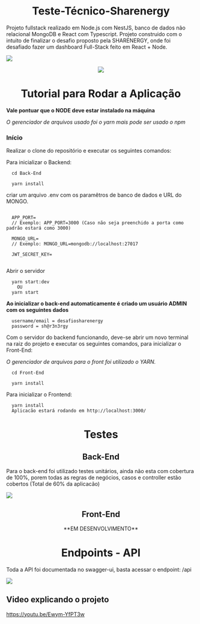 
<h1 align="center">Teste-Técnico-Sharenergy</h1>
                             
Projeto fullstack realizado em Node.js com NestJS, banco de dados não relacional MongoDB e React com Typescript. Projeto construido com o intuito de finalizar o desafio proposto pela SHARENERGY, onde foi desafiado fazer um dashboard Full-Stack feito em React + Node. </br>

![](https://github.com/biixin/sharenergy-image/blob/main/20230125_085656.gif)


<p align="center">
  <a href="https://skillicons.dev">
    <img src="https://skillicons.dev/icons?i=react,tailwind,nodejs,nestjs,mongodb" />
  </a>
</p>

<h1 align="center">Tutorial para Rodar a Aplicação</h1>

**Vale pontuar que o NODE deve estar instalado na máquina**

_O gerenciador de arquivos usado foi o yarn mais pode ser usado o npm_

### Início

Realizar o clone do repositório e executar os seguintes comandos:

Para inicializar o Backend:

```shell
  cd Back-End
```

```shell
  yarn install
```

criar um arquivo .env com os paramêtros de banco de dados e URL do MONGO.

```shell

  APP_PORT=
  // Exemplo: APP_PORT=3000 (Caso não seja preenchido a porta como padrão estará como 3000)
  
  MONGO_URL=
  // Exemplo: MONGO_URL=mongodb://localhost:27017

  JWT_SECRET_KEY=
  
```



Abrir o servidor

```shell
  yarn start:dev
	OU
  yarn start
```

**Ao inicializar o back-end automaticamente é criado um usuário ADMIN com os seguintes dados**
```shell
  username/email = desafiosharenergy
  password = sh@r3n3rgy
```

Com o servidor do backend funcionando, deve-se abrir um novo terminal na raiz do projeto e executar os seguintes comandos, para inicializar o Front-End:

_O gerenciador de arquivos para o front foi utilizado o YARN._

```shell
  cd Front-End
```

```shell
  yarn install
```

Para inicializar o Frontend:


```shell
  yarn install
  Aplicacão estará rodando em http://localhost:3000/
```


<h1 align="center">Testes</h1>

<h2 align="center">Back-End</h3>

Para o back-end foi utilizado testes unitários, ainda não esta com cobertura de 100%, porem todas as regras de negócios, casos e controller estão cobertos
(Total de 60% da aplicacão) <br />

![](https://user-images.githubusercontent.com/113357477/213822947-906cfc79-ea9f-423d-979b-8a12d364e4e0.png)

<h2 align="center">Front-End</h3>

<p align="center">
  **EM DESENVOLVIMENTO**
</p>


<h1 align="center">Endpoints - API</h1>

Toda a API foi documentada no swagger-ui, basta acessar o endpoint: /api

![](https://user-images.githubusercontent.com/113357477/213822168-75a465b1-8954-443f-8951-947279121a55.png)

## Video explicando o projeto
https://youtu.be/Ewym-YfPT3w


